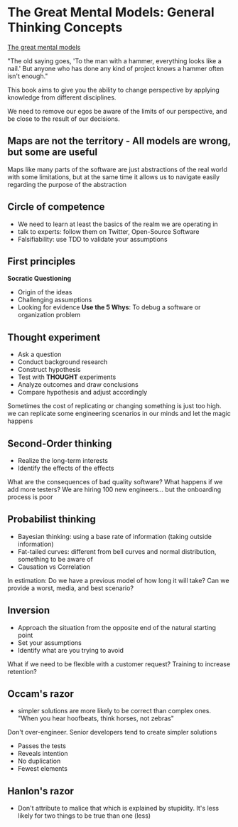 # The Great Mental Models: General Thinking Concepts

[The great mental models](https://www.amazon.com/Great-Mental-Models-Thinking-Concepts-ebook/dp/B07P79P8ST)

"The old saying goes, 'To the man with a hammer, everything looks like a nail.' But anyone who has done any kind of project knows a hammer often isn't enough." 

This book aims to give you the ability to change perspective by applying knowledge from different disciplines.

We need to remove our egos be aware of the limits of our perspective, and be close to the result of our decisions.

## Maps are not the territory - All models are wrong, but some are useful

Maps like many parts of the software are just abstractions of the real world with some limitations, but at the same time it allows us to navigate easily regarding the purpose of the abstraction

## Circle of competence
- We need to learn at least the basics of the realm we are operating in
- talk to experts: follow them on Twitter, Open-Source Software
- Falsifiability: use TDD to validate your assumptions

## First principles
**Socratic Questioning**
- Origin of the ideas
- Challenging assumptions
- Looking for evidence
**Use the 5 Whys**: To debug a software or organization problem

## Thought experiment
- Ask a question
- Conduct background research
- Construct hypothesis
- Test with **THOUGHT** experiments
- Analyze outcomes and draw conclusions
- Compare hypothesis and adjust accordingly

Sometimes the cost of replicating or changing something is just too high. we can replicate some engineering scenarios in our minds and let the magic happens 

## Second-Order thinking
- Realize the long-term interests 
- Identify the effects of the effects

What are the consequences of bad quality software? 
What happens if we add more testers? 
We are hiring 100 new engineers... but the onboarding process is poor

## Probabilist thinking
- Bayesian thinking: using a base rate of information (taking outside information)
- Fat-tailed curves: different from bell curves and normal distribution, something to be aware of
- Causation vs Correlation

In estimation: Do we have a previous model of how long it will take? Can we provide a worst, media, and best scenario?


## Inversion 
- Approach the situation from the opposite end of the natural starting point
- Set your assumptions
- Identify what are you trying to avoid 

What if we need to be flexible with a customer request?
Training to increase retention?
 
## Occam's razor 
- simpler solutions are more likely to be correct than complex ones. "When you hear hoofbeats, think horses, not zebras"

Don't over-engineer. Senior developers tend to create simpler solutions

- Passes the tests
- Reveals intention
- No duplication
- Fewest elements

## Hanlon's razor 
- Don't attribute to malice that which is explained by stupidity. It's less likely for two things to be true than one (less)

